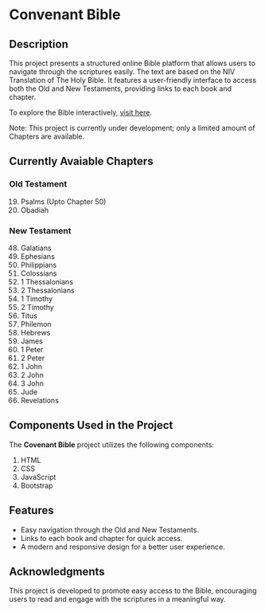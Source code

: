 # Convenant Bible

## Description

This project presents a structured online Bible platform that allows users to navigate through the scriptures easily. The text are based on the NIV Translation of The Holy Bible. It features a user-friendly interface to access both the Old and New Testaments, providing links to each book and chapter.

To explore the Bible interactively, [visit here](https://melvin-shalom.github.io/Covenant_Bible/).

Note: This project is currently under development; only a limited amount of Chapters are available.

## Currently Avaiable Chapters

### Old Testament
19. Psalms (Upto Chapter 50)
31. Obadiah
    
### New Testament
48. Galatians
49. Ephesians
50. Philippians
51. Colossians
52. 1 Thessalonians
53. 2 Thessalonians
54. 1 Timothy
55. 2 Timothy
56. Titus
57. Philemon
58. Hebrews
59. James
60. 1 Peter
61. 2 Peter
62. 1 John
63. 2 John
64. 3 John
65. Jude
66. Revelations

## Components Used in the Project

The **Covenant Bible** project utilizes the following components:

1. HTML
2. CSS
3. JavaScript
4. Bootstrap

## Features

- Easy navigation through the Old and New Testaments.
- Links to each book and chapter for quick access.
- A modern and responsive design for a better user experience.

## Acknowledgments

This project is developed to promote easy access to the Bible, encouraging users to read and engage with the scriptures in a meaningful way.
